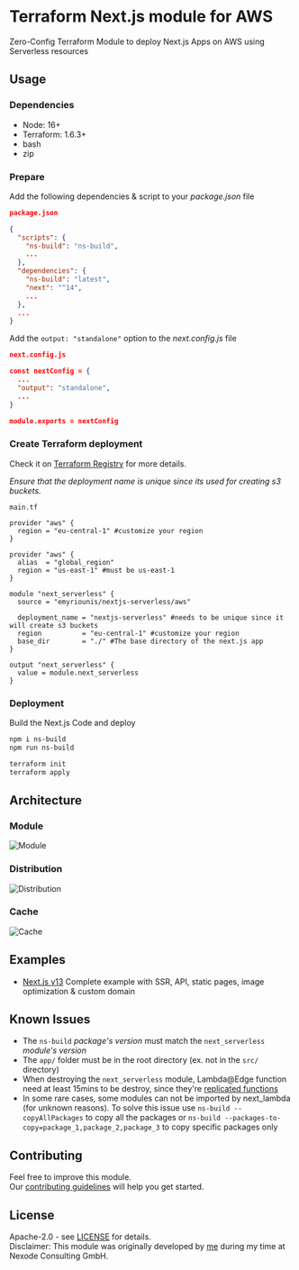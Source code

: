 # Terraform Next.js module for AWS

Zero-Config Terraform Module to deploy Next.js Apps on AWS using Serverless resources

## Usage

### Dependencies

- Node: 16+
- Terraform: 1.6.3+
- bash
- zip

### Prepare

Add the following dependencies & script to your _package.json_ file

```json
package.json

{
  "scripts": {
    "ns-build": "ns-build",
    ...
  },
  "dependencies": {
    "ns-build": "latest",
    "next": "^14",
    ...
  },
  ...
}
```

Add the `output: "standalone"` option to the _next.config.js_ file

```json
next.config.js

const nextConfig = {
  ...
  "output": "standalone",
  ...
}

module.exports = nextConfig

```

### Create Terraform deployment

Check it on [Terraform Registry](https://registry.terraform.io/modules/emyriounis/nextjs-serverless) for more details.

_Ensure that the deployment name is unique since its used for creating s3 buckets._

```
main.tf

provider "aws" {
  region = "eu-central-1" #customize your region
}

provider "aws" {
  alias  = "global_region"
  region = "us-east-1" #must be us-east-1
}

module "next_serverless" {
  source = "emyriounis/nextjs-serverless/aws"

  deployment_name = "nextjs-serverless" #needs to be unique since it will create s3 buckets
  region          = "eu-central-1" #customize your region
  base_dir        = "./" #The base directory of the next.js app
}

output "next_serverless" {
  value = module.next_serverless
}
```

### Deployment

Build the Next.js Code and deploy

```bash
npm i ns-build
npm run ns-build

terraform init
terraform apply
```

## Architecture

### Module

![Module ](https://github.com/emyriounis/terraform-aws-nextjs-serverless/blob/main/visuals/module.webp?raw=true)

### Distribution

![Distribution ](https://github.com/emyriounis/terraform-aws-nextjs-serverless/blob/main/visuals/distribution.webp?raw=true)

### Cache

![Cache ](https://github.com/emyriounis/terraform-aws-nextjs-serverless/blob/main/visuals/cache.webp?raw=true)

## Examples

- [Next.js v13](https://github.com/emyriounis/terraform-aws-nextjs-serverless/tree/main/examples/nextjs-v13) Complete example with SSR, API, static pages, image optimization & custom domain

## Known Issues

- The `ns-build` _package's version_ must match the `next_serverless` _module's version_
- The `app/` folder must be in the root directory (ex. not in the `src/` directory)
- When destroying the `next_serverless` module, Lambda@Edge function need at least 15mins to be destroy, since they're [replicated functions](https://docs.aws.amazon.com/AmazonCloudFront/latest/DeveloperGuide/lambda-edge-delete-replicas.html)
- In some rare cases, some modules can not be imported by next_lambda (for unknown reasons). To solve this issue use `ns-build --copyAllPackages` to copy all the packages or `ns-build --packages-to-copy=package_1,package_2,package_3` to copy specific packages only

## Contributing

Feel free to improve this module. <br> Our [contributing guidelines](https://github.com/emyriounis/terraform-aws-nextjs-serverless/tree/main/CONTRIBUTING.md) will help you get started.

## License

Apache-2.0 - see [LICENSE](https://github.com/emyriounis/terraform-aws-nextjs-serverless/tree/main/LICENSE) for details.\
Disclaimer: This module was originally developed by [me](https://github.com/emyriounis) during my time at Nexode Consulting GmbH.
